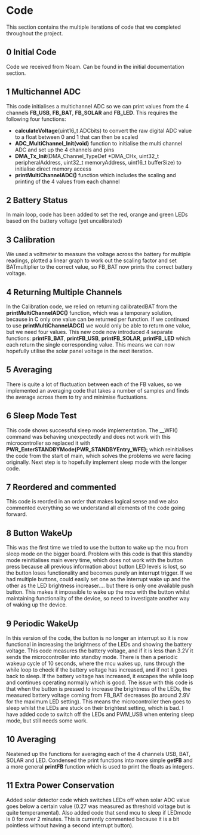 # Code

This section contains the multiple iterations of code that we completed throughout the project.

## 0 Initial Code
Code we received from Noam. Can be found in the initial documentation section. 

## 1 Multichannel ADC
This code initialises a multichannel ADC so we can print values from the 4 channels **FB_USB**, **FB_BAT**, **FB_SOLAR** and **FB_LED**. This requires the following four functions:
- **calculateVoltage**(uint16_t ADCbits) to convert the raw digital ADC value to a float between 0 and 1 that can then be scaled
- **ADC_MultiChannel_Init(void)** function to initialise the multi channel ADC and set up the 4 channels and pins
- **DMA_Tx_Init**(DMA_Channel_TypeDef *DMA_CHx, uint32_t peripheralAddress, uint32_t memoryAddress, uint16_t bufferSize) to initialise direct memory access
-  **printMultiChannelADC()** function which includes the scaling and printing of the 4 values from each channel

## 2 Battery Status
In main loop, code has been added to set the red, orange and green LEDs based on the battery voltage (yet uncalibrated)

## 3 Calibration
We used a voltmeter to measure the voltage across the battery for multiple readings, plotted a linear graph to work out the scaling factor and set BATmultiplier to the correct value, so FB_BAT now prints the correct battery voltage.

## 4 Returning Multiple Channels
In the Calibration code, we relied on returning calibratedBAT from the **printMultiChannelADC()** function, which was a temporary solution, because in C only one value can be returned per function. If we continued to use **printMultiChannelADC()** we would only be able to return one value, but we need four values. This new code now introduced 4 separate functions: **printFB_BAT**, **printFB_USB**, **printFB_SOLAR**, **printFB_LED** which each return the single corresponding value. This means we can now hopefully utilise the solar panel voltage in the next iteration. 

## 5 Averaging
There is quite a lot of fluctuation between each of the FB values, so we implemented an averaging code that takes a number of samples and finds the average across them to try and minimise fluctuations. 

## 6 Sleep Mode Test
This code shows successful sleep mode implementation. The __WFI() command was behaving unexpectedly and does not work with this microcontroller so replaced it with **PWR_EnterSTANDBYMode(PWR_STANDBYEntry_WFE);** which reinitialises the code from the start of main, which solves the problems we were facing originally. Next step is to hopefully implement sleep mode with the longer code. 

## 7 Reordered and commented
This code is reorded in an order that makes logical sense and we also commented everything so we understand all elements of the code going forward. 

## 8 Button WakeUp
This was the first time we tried to use the button to wake up the mcu from sleep mode on the bigger board. Problem with this code is that this standby mode reinitialises main every time, which does not work with the button press because all previous information about button LED levels is lost, so the button loses functionality and becomes purely an interrupt trigger. If we had multiple buttons, could easily set one as the interrupt wake up and the other as the LED brightness increaser.... but there is only one available push button. This makes it impossible to wake up the mcu with the button whilst maintaining functionality of the device, so need to investigate another way of waking up the device. 

## 9 Periodic WakeUp
In this version of the code, the button is no longer an interrupt so it is now functional in increasing the brightness of the LEDs and showing the battery voltage. This code measures the battery voltage, and if it is less than 3.2V it sends the microcontroller into standby mode. There is then a periodic wakeup cycle of 10 seconds, where the mcu wakes up, runs through the while loop to check if the battery voltage has increased, and if not it goes back to sleep. If the battery voltage has increased, it escapes the while loop and continues operating normally which is good. 
The issue with this code is that when the button is pressed to increase the brightness of the LEDs, the measured battery voltage coming from FB_BAT decreases (to around 2.9V for the maximum LED setting). This means the microcontroller then goes to sleep whilst the LEDs are stuck on their brightest setting, which is bad. I have added code to switch off the LEDs and PWM_USB when entering sleep mode, but still needs some work. 

## 10 Averaging
Neatened up the functions for averaging each of the 4 channels USB, BAT, SOLAR and LED. Condensed the print functions into more simple **getFB** and a more general **printFB** function which is used to print the floats as integers. 

## 11 Extra Power Conservation
Added solar detector code which switches LEDs off when solar ADC value goes below a certain value (0.27 was measured as threshold voltage but is quite temperamental). 
Also added code that send mcu to sleep if LEDmode is 0 for over 2 minutes. This is currently commented because it is a bit pointless without having a second interrupt button). 


